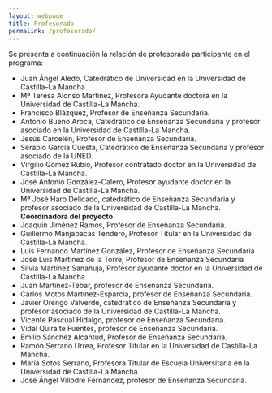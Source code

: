 ```yaml
---
layout: webpage
title: Profesorado
permalink: /profesorado/
---
```


Se presenta a continuación la relación de profesorado participante en el programa:
-	Juan Ángel Aledo, Catedrático de Universidad en la Universidad de Castilla-La Mancha
-	Mª Teresa Alonso Martínez, Profesora Ayudante doctora en la Universidad de Castilla-La Mancha.
-	Francisco Blázquez, Profesor de Enseñanza Secundaria.
-	Antonio Bueno Aroca, Catedrático de Enseñanza Secundaria y profesor asociado en la Universidad de Castilla-La Mancha.
-	Jesús Carcelén, Profesor de Enseñanza Secundaria.
-	Serapio García Cuesta, Catedrático de  Enseñanza Secundaria y profesor asociado de la UNED.
-	Virgilio Gómez Rubio, Profesor contratado doctor en la Universidad de Castilla-La Mancha.
-	José Antonio González-Calero, Profesor ayudante doctor en la Universidad de Castilla-La Mancha.
-	Mª José Haro Delicado, catedrático de Enseñanza Secundaria y profesor asociado de la Universidad de Castilla-La Mancha. **Coordinadora del proyecto**
-	Joaquín Jiménez Ramos, Profesor de Enseñanza Secundaria.
-	Guillermo Manjabacas Tendero, Profesor Titular en la Universidad de Castilla-La Mancha.
-	Luis Fernando Martínez González, Profesor de Enseñanza Secundaria
-	José Luis Martínez de la Torre, Profesor de Enseñanza Secundaria
-	Silvia Martínez Sanahuja, Profesor ayudante doctor en la Universidad de Castilla-La Mancha.
-	Juan Martínez-Tébar, profesor de Enseñanza Secundaria.
-	Carlos Motos Martínez-Esparcia, profesor de Enseñanza Secundaria.
-	Javier Orengo Valverde, catedrático de Enseñanza Secundaria y profesor asociado de la Universidad de Castilla-La Mancha.
-	Vicente Pascual Hidalgo, profesor de Enseñanza Secundaria.
-	Vidal Quiralte Fuentes, profesor de Enseñanza Secundaria.
-	Emilio Sánchez Alcantud, Profesor de Enseñanza Secundaria.
-	Ramón Serrano Urrea, Profesor Titular en la Universidad de Castilla-La Mancha.
-	María Sotos Serrano, Profesora Titular de Escuela Universitaria en la Universidad de Castilla-La Mancha.
-	José Ángel Villodre Fernández, profesor de Enseñanza Secundaria.
